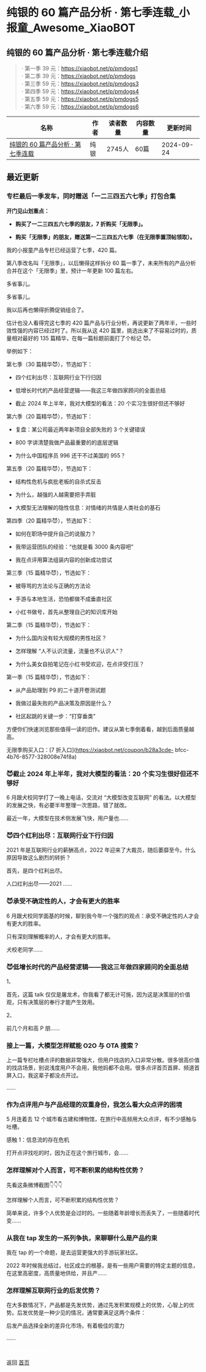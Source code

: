 # 纯银的 60 篇产品分析 · 第七季连载_小报童_Awesome_XiaoBOT

## 纯银的 60 篇产品分析 · 第七季连载介绍
> · 第一季 39 元：https://xiaobot.net/p/pmdogs1    
· 第二季 39 元：https://xiaobot.net/p/pmdogs    
· 第三季 59 元：https://xiaobot.net/p/pmdogs3    
· 第四季 59 元：https://xiaobot.net/p/pmdogs4    
· 第五季 59 元：https://xiaobot.net/p/pmdogs5    
· 第六季 59 元：https://xiaobot.net/p/pmdogs6  
  


|名称|作者|读者数量|内容数量|更新时间|
|---|---|---|---|---|
|[纯银的 60 篇产品分析 · 第七季连载](https://xiaobot.net/p/pmdogs7?refer=0b133df9-27dc-423b-8101-639049001c13)|纯银|2745人|60篇|2024-09-24|

## 最近更新
### 专栏最后一季发车，同时赠送「一二三四五六七季」打包合集

**开门见山划重点：**

  * **购买了一二三四五六七季的朋友，7 折购买「无限季」。**

  * **购买「无限季」的朋友，赠送第一二三四五六七季（在无限季置顶帖领取）。**

我的小报童产品专栏已经运营了七季，420 篇。

第八季改名叫「无限季」，以后懒得这样拆分 60 篇一季了，未来所有的产品分析合并在这个「无限季」里，预计一年更新 100 篇左右。

多省事儿。

多省事儿。

我以后再也懒得折腾促销组合了。

估计也没人看得完这七季的 420 篇产品与行业分析，再说更新了两年半，一些时效性强的内容已经过时了。所以我从这 420
篇里，挑选出来了不容易过时的，质量相对最好的 135 篇精华，在每一篇标题前面打了个标记 😈。

举例如下：

第七季（30 篇精华😈），节选如下：

  * 四个红利出尽：互联网行业下行归因

  * 低增长时代的产品经营逻辑——我这三年做四家顾问的全面总结

  * 截止 2024 年上半年，我对大模型的看法：20 个实习生很好但还不够好

第六季（20 篇精华😈），节选如下：

  * 复盘：某公司最近两年新项目全部失败的 3 个关键错误

  * 800 字讲清楚我做产品最重要的的底层逻辑

  * 为什么中国程序员 996 还干不过美国的 955？

第五季（20 篇精华😈），节选如下：

  * 结构性危机与疯批老板的自杀式反击

  * 为什么，越强的人越需要把手弄脏

  * 大模型无法理解的隐性信息：对情绪的共情是人类社会的基石

第四季（20 篇精华😈），节选如下：

  * 如何在职场中提升自己的说服力？

  * 我带运营团队的经验：“也就是看 3000 条内容吧”

  * 我在点评用算法组装内容的创新成功尝试

第三季（15 篇精华😈），节选如下：

  * 被辱骂的方法论与正确的方法论

  * 手游与本地生活，恐怕都做不成垂直社区

  * 小红书做号，首先从整理自己的知识库开始

第二季（15 篇精华😈），节选如下：

  * 为什么国内没有较大规模的男性社区？

  * 怎样理解 “人不认识流量，流量也不认识人”？

  * 为什么美女自拍笔记在小红书受欢迎，在点评受打压？

第一季（15 篇精华😈），节选如下：

  * 从产品助理到 P9 的二十道开卷测试题

  * 我做过最失败的产品决策及原因是什么？

  * 社区起跳的关键一步：“打穿垂类”

方便你们快速浏览那些值得一读的旧作。建议从第七季倒着看，越到后面质量越高。

无限季购买入口：[7 折入口](https://xiaobot.net/coupon/b28a3cde-
bfcc-4b76-8577-328008e74f8a)

### 😈截止 2024 年上半年，我对大模型的看法：20 个实习生很好但还不够好

6 月跟犬校同学打了一晚上电话，交流对 “大模型改变互联网” 的看法。以大模型的发展之快，有必要半年整理一次思路，错了就改。

最近一年，大模型在技术侧发展飞快，用户量也......

### 😈四个红利出尽：互联网行业下行归因

2021 年是互联网行业的薪酬高点，2022 年迎来了大裁员，随后萎靡至今。什么原因导致这么剧烈的转折？

首先，是四个红利出尽。

人口红利出尽——2021 ......

### 😈承受不确定性的人，才会有更大的胜率

6 月跟犬校同学面基的时候，聊到我今年一个强烈的观点：承受不确定性的人才会有更大的胜率。

只有深刻理解概率的人，才会有更大的胜率。

犬校老同学......

### 😈低增长时代的产品经营逻辑——我这三年做四家顾问的全面总结

1、

首先，这篇 talk 仅仅是屠龙术，你我看了都无计可施，因为这是决策层的价值观，只有决策层的奉行才能产生效用。

2、

前几个月和高 P 朋......

### 接上一篇，大模型怎样赋能 O2O 与 OTA 搜索？

上一篇专栏吐槽点评的数据非常强大，但用户找店的入口非常分散。很多很高价值的找店场景，别说浅度用户不会用，我他妈都不会用。很多点评首页首屏、频道首屏入口，我这辈子都没点开过。

......

### 作为点评用户与产品经理的双重身份，我怎么看大众点评的困境

5 月连着去 12 个城市看古建和博物馆，在旅行中高频用大众点评，有不少感触与吐槽。

感触 1：信息流的存在危机

打开点评找吃的时，因为正在这个旅行城市，会......

### 怎样理解对个人而言，可不断积累的结构性优势？

先看这条微博截图👇👇👇

怎样理解个人而言，可不断积累的结构性优势？

简单来说，许多个人优势是会过时的。一些随着年龄增长而丢失了，一些随着时代变......

### 从我在 tap 发生的一系列争执，来聊聊什么是产品约束

我在 tap 的一个命题，是去运营更强大的手游玩家社区。

2022 年时候我总结过，社区成立的根基，是有一些用户需要的特定主题的信息，在这里高密度，高质量地供给，并且产......

### 怎样理解互联网行业的后发优势？

在大多数情况下，产品都是先发优势，通过先发积累规模上的优势，心智上的优势。后发优势是一种少见的情况，通常要满足这两个条件：

后发产品选择全新的差异化市场，有着极佳的潜力

......


<a href="https://github.com/Reno9527/awesome-xiaobot" style="color: white; text-decoration: none;">awesome-xiaobot</a>

返回 [首页](../README.md)
